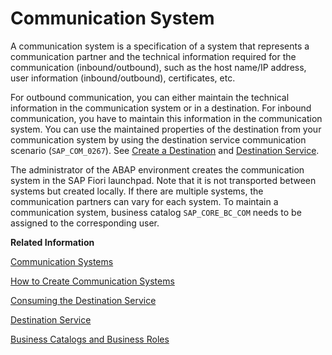 <!-- loio875a3d6b20cb4934bcfea815e28afaa1 -->

# Communication System

A communication system is a specification of a system that represents a communication partner and the technical information required for the communication \(inbound/outbound\), such as the host name/IP address, user information \(inbound/outbound\), certificates, etc.

For outbound communication, you can either maintain the technical information in the communication system or in a destination. For inbound communication, you have to maintain this information in the communication system. You can use the maintained properties of the destination from your communication system by using the destination service communication scenario \(`SAP_COM_0267`\). See [Create a Destination](create-a-destination-3fa7934.md) and [Destination Service](destination-service-eeb0ec2.md).

The administrator of the ABAP environment creates the communication system in the SAP Fiori launchpad. Note that it is not transported between systems but created locally. If there are multiple systems, the communication partners can vary for each system. To maintain a communication system, business catalog `SAP_CORE_BC_COM` needs to be assigned to the corresponding user.

**Related Information**  


[Communication Systems](../50-administration-and-ops/communication-systems-15663c1.md "You can use this app to create communication systems. Communication systems are created to enable the communication among different systems.")

[How to Create Communication Systems](../50-administration-and-ops/how-to-create-communication-systems-c2234ac.md "")

[Consuming the Destination Service](https://help.sap.com/viewer/cca91383641e40ffbe03bdc78f00f681/Cloud/en-US/7e306250e08340f89d6c103e28840f30.html)

[Destination Service](https://help.sap.com/viewer/cca91383641e40ffbe03bdc78f00f681/Cloud/en-US/daca64dacc6148fcb5c70ed86082ef91.html#loiodaca64dacc6148fcb5c70ed86082ef91__services)

[Business Catalogs and Business Roles](https://help.sap.com/viewer/65de2977205c403bbc107264b8eccf4b/Cloud/en-US/da320654ed6e4e1e804a1a882cd461ea.html)


